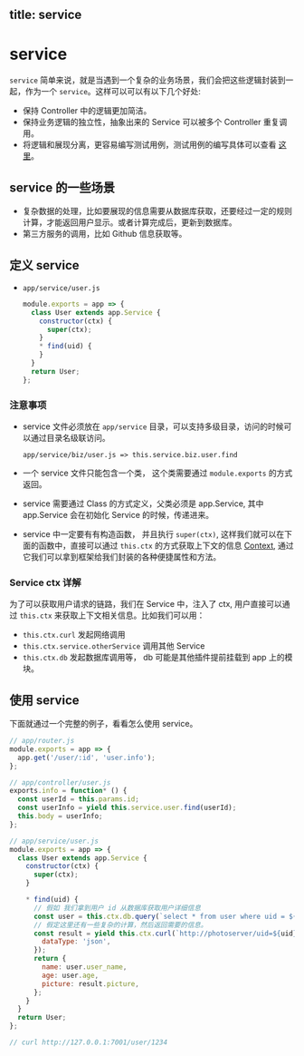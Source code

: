title: service
---

# service

`service` 简单来说，就是当遇到一个复杂的业务场景，我们会把这些逻辑封装到一起，作为一个 `service`。这样可以可以有以下几个好处:

- 保持 Controller 中的逻辑更加简洁。
- 保持业务逻辑的独立性，抽象出来的 Service 可以被多个 Controller 重复调用。
- 将逻辑和展现分离，更容易编写测试用例，测试用例的编写具体可以查看 [这里](../core/unittest.md)。

## service 的一些场景

- 复杂数据的处理，比如要展现的信息需要从数据库获取，还要经过一定的规则计算，才能返回用户显示。或者计算完成后，更新到数据库。
- 第三方服务的调用，比如 Github 信息获取等。

## 定义 service

- `app/service/user.js`

  ```js
  module.exports = app => {
    class User extends app.Service {
      constructor(ctx) {
        super(ctx);
      }
      * find(uid) {
      }
    }
    return User;
  };
  ```

### 注意事项

- service 文件必须放在 `app/service` 目录，可以支持多级目录，访问的时候可以通过目录名级联访问。

  ```
  app/service/biz/user.js => this.service.biz.user.find
  ```

- 一个 service 文件只能包含一个类， 这个类需要通过 `module.exports` 的方式返回。
- service 需要通过 Class 的方式定义，父类必须是 app.Service, 其中 app.Service 会在初始化 Service 的时候，传递进来。
- service 中一定要有有构造函数， 并且执行 `super(ctx)`, 这样我们就可以在下面的函数中，直接可以通过 `this.ctx` 的方式获取上下文的信息 [Context](./extend.md#context), 通过它我们可以拿到框架给我们封装的各种便捷属性和方法。

### Service ctx 详解

为了可以获取用户请求的链路，我们在 Service 中，注入了 ctx, 用户直接可以通过 `this.ctx` 来获取上下文相关信息。比如我们可以用：

- `this.ctx.curl` 发起网络调用
- `this.ctx.service.otherService` 调用其他 Service
- `this.ctx.db` 发起数据库调用等， db 可能是其他插件提前挂载到 app 上的模块。

## 使用 service

下面就通过一个完整的例子，看看怎么使用 service。

```js
// app/router.js
module.exports = app => {
  app.get('/user/:id', 'user.info');
};

// app/controller/user.js
exports.info = function* () {
  const userId = this.params.id;
  const userInfo = yield this.service.user.find(userId);
  this.body = userInfo;
};

// app/service/user.js
module.exports = app => {
  class User extends app.Service {
    constructor(ctx) {
      super(ctx);
    }

    * find(uid) {
      // 假如 我们拿到用户 id 从数据库获取用户详细信息
      const user = this.ctx.db.query(`select * from user where uid = ${uid}`);
      // 假定这里还有一些复杂的计算，然后返回需要的信息。
      const result = yield this.ctx.curl(`http://photoserver/uid=${uid}`, {
        dataType: 'json',
      });
      return {
        name: user.user_name,
        age: user.age,
        picture: result.picture,
      };
    }
  }
  return User;
};

// curl http://127.0.0.1:7001/user/1234
```
